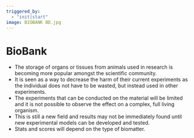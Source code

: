 ```yaml
---
triggered_by:
  - "init|start"
image: BIOBANK BD.jpg
---
```

# BioBank

-	The storage of organs or tissues from animals used in research is becoming more popular amongst the scientific community.
-	It is seen as a way to decrease the harm of their current experiments as the individual does not have to be wasted, but instead used in other experiments. 
-	The experiments that can be conducted on the material will be limited and it is not possible to observe the effect on a complex, full living organism.
-	This is still a new field and results may not be immediately found until new experimental models can be developed and tested. 
-	Stats and scores will depend on the type of biomatter.
